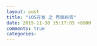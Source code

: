 ```yaml
---
layout: post
title: "iOS开发 之 界面布局"
date: 2015-11-30 15:17:05 +0800
comments: true
categories: 
---
```

